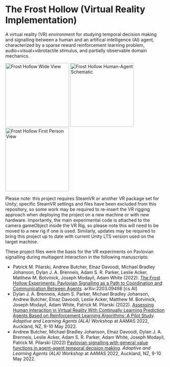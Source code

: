 # The Frost Hollow (Virtual Reality Implementation)
A virtual reality (VR) environment for studying temporal decision making and signalling between a human and an artifical intelligence (AI) agent, characterized by a sparse reward reinforcement learning problem, audio+visual+vibrotactile stimulus, and partially observable domain mechanics.

<img height="200" alt="Frost Hollow Wide View" src="https://user-images.githubusercontent.com/1139429/160905645-79fa2329-fe07-45ec-9d22-7666fde7e77c.png"> <img height="200" alt="Frost Hollow Human-Agent Schematic" src="https://user-images.githubusercontent.com/1139429/160906742-e7940e38-59d5-443d-9d9f-a7b7e23bef4f.png">
 <img height="200" alt="Frost Hollow First Person View" src="https://user-images.githubusercontent.com/1139429/160905675-a7e1f392-952d-47ac-bf80-f1dddf256c4d.png"> 

Please note: this project requires SteamVR or another VR package set for Unity; specific SteamVR settings and files have been excluded from this repository, so some work may be required to re-insert the VR rigging approach when deploying the project on a new machine or with new hardware. Importantly, the main experimental code is attached to the camera gameObject inside the VR Rig, so please note this will need to be moved to a new rig if one is used. Similarly, updates may be required to bring this project up to date with current Unity LTS version used on the target machine.

These project files were the basis for the VR experiments on Pavlovian signalling during multiagent interaction in the following manuscripts:
- Patrick M. Pilarski, Andrew Butcher, Elnaz Davoodi, Michael Bradley Johanson, Dylan J. A. Brenneis, Adam S. R. Parker, Leslie Acker, Matthew M. Botvinick, Joseph Modayil, Adam White (2022). <a href="https://arxiv.org/abs/2203.09498">The Frost Hollow Experiments: Pavlovian Signalling as a Path to Coordination and Communication Between Agents</a>. arXiv:2203.09498 [cs.AI]
- Dylan J. A. Brenneis, Adam S. Parker, Michael Bradley Johanson, Andrew Butcher, Elnaz Davoodi, Leslie Acker, Matthew M. Botvinick, Joseph Modayil, Adam White, Patrick M. Pilarski (2022). <a href="https://arxiv.org/abs/2112.07774">Assessing Human Interaction in Virtual Reality With Continually Learning Prediction Agents Based on Reinforcement Learning Algorithms: A Pilot Study</a>. <em>Adaptive and Learning Agents (ALA) Workshop</em> at AAMAS 2022, Auckland, NZ, 9-10 May 2022.
- Andrew Butcher, Michael Bradley Johanson, Elnaz Davoodi, Dylan J. A. Brenneis, Leslie Acker, Adam S. R. Parker, Adam White, Joseph Modayil, Patrick M. Pilarski (2022) <a href="https://arxiv.org/abs/2201.03709">Pavlovian signalling with general value functions in agent-agent temporal decision making</a>.  <em>Adaptive and Learning Agents (ALA) Workshop</em> at AAMAS 2022, Auckland, NZ, 9-10 May 2022.
